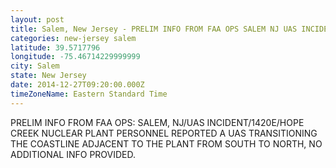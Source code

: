 ```yaml
---
layout: post
title: Salem, New Jersey - PRELIM INFO FROM FAA OPS SALEM NJ UAS INCIDENT 1420E HOPE CREEK NUCLEAR PLANT PERSONNEL
categories: new-jersey salem
latitude: 39.5717796
longitude: -75.46714229999999
city: Salem
state: New Jersey
date: 2014-12-27T09:20:00.000Z
timeZoneName: Eastern Standard Time
---
```


PRELIM INFO FROM FAA OPS: SALEM, NJ/UAS INCIDENT/1420E/HOPE CREEK NUCLEAR PLANT PERSONNEL REPORTED A UAS TRANSITIONING THE COASTLINE ADJACENT TO THE PLANT FROM SOUTH TO NORTH, NO ADDITIONAL INFO PROVIDED. 